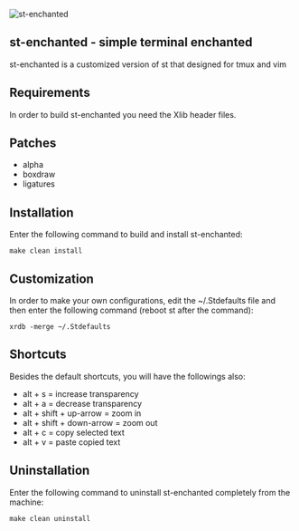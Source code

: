 ![st-enchanted](https://user-images.githubusercontent.com/39852038/110760690-03f82f00-8260-11eb-94e0-1aa5886c3cee.png)

st-enchanted - simple terminal enchanted
--------------------
st-enchanted is a customized version of st that designed for tmux and vim


Requirements
------------
In order to build st-enchanted you need the Xlib header files.


Patches
------------
- alpha
- boxdraw
- ligatures
    

Installation
------------
Enter the following command to build and install st-enchanted:

    make clean install


Customization
------------
In order to make your own configurations, edit the ~/.Stdefaults file and then enter the following command (reboot st after the command):

    xrdb -merge ~/.Stdefaults


Shortcuts
------------
Besides the default shortcuts, you will have the followings also:
- alt + s = increase transparency
- alt + a = decrease transparency
- alt + shift + up-arrow = zoom in
- alt + shift + down-arrow = zoom out
- alt + c = copy selected text
- alt + v = paste copied text


Uninstallation
------------
Enter the following command to uninstall st-enchanted completely from the machine:

    make clean uninstall
